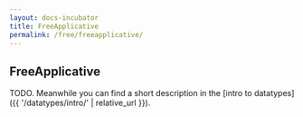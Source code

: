 ```yaml
---
layout: docs-incubator
title: FreeApplicative
permalink: /free/freeapplicative/
---
```


## FreeApplicative





TODO. Meanwhile you can find a short description in the [intro to datatypes]({{ '/datatypes/intro/' | relative_url }}).
